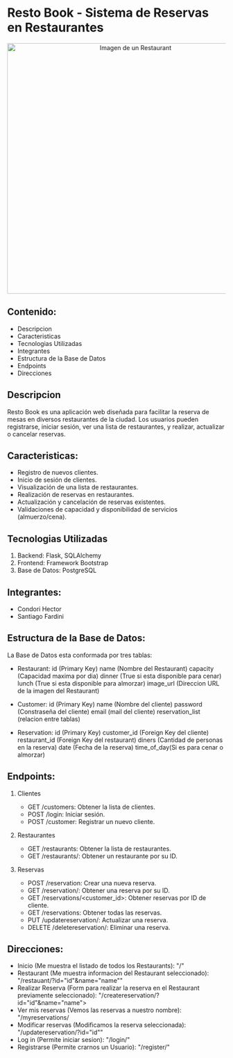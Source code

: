 <h1>
  Resto Book - Sistema de Reservas en Restaurantes
</h1>
<div align="center">
    <img src="https://t4.ftcdn.net/jpg/02/94/26/33/360_F_294263329_1IgvqNgDbhmQNgDxkhlW433uOFuIDar4.jpg" title="Imagen de un Restaurant"
       style="width: 60vw; height: auto;" />
</div>
 <h2> Contenido: </h2>

- Descripcion
- Caracteristicas
- Tecnologias Utilizadas
- Integrantes
- Estructura de la Base de Datos
- Endpoints
- Direcciones

<h2> Descripcion </h2>

Resto Book es una aplicación web diseñada para facilitar la reserva de mesas en diversos restaurantes de la ciudad. Los usuarios pueden registrarse, iniciar sesión, ver una lista de restaurantes, y realizar, actualizar o cancelar reservas.

<h2> Caracteristicas:</h2>

- Registro de nuevos clientes.
- Inicio de sesión de clientes.
- Visualización de una lista de restaurantes.
- Realización de reservas en restaurantes.
- Actualización y cancelación de reservas existentes.
- Validaciones de capacidad y disponibilidad de servicios (almuerzo/cena).

<h2> Tecnologias Utilizadas </h2>

1. Backend: Flask, SQLAlchemy
2. Frontend: Framework Bootstrap
3. Base de Datos: PostgreSQL

<h2> Integrantes:</h2>

- Condori Hector 
- Santiago Fardini

<h2> Estructura de la Base de Datos: </h2>
  
  La Base de Datos esta conformada por tres tablas: 

  - Restaurant: id (Primary Key)
                name (Nombre del Restaurant)
                capacity (Capacidad maxima por dia)
                dinner (True si esta disponible para cenar)
                lunch (True si esta disponible para almorzar)
                image_url (Direccion URL de la imagen del Restaurant)

  - Customer: id (Primary Key)
              name (Nombre del cliente)
              password (Constraseña del cliente)
              email (mail del cliente)
              reservation_list (relacion entre tablas)

  - Reservation: id (Primary Key)
                 customer_id (Foreign Key del cliente)
                 restaurant_id (Foreign Key del restaurant)
                 diners (Cantidad de personas en la reserva)
                 date (Fecha de la reserva)
                 time_of_day(Si es para cenar o almorzar)

<h2> Endpoints: </h2>

1. Clientes
    - GET /customers: Obtener la lista de clientes.
    - POST /login: Iniciar sesión.
    - POST /customer: Registrar un nuevo cliente.

2. Restaurantes
    - GET /restaurants: Obtener la lista de restaurantes.
    - GET /restaurants/<id>: Obtener un restaurante por su ID.

3. Reservas
    - POST /reservation: Crear una nueva reserva.
    - GET /reservation/<id>: Obtener una reserva por su ID.
    - GET /reservations/<customer_id>: Obtener reservas por ID de cliente.
    - GET /reservations: Obtener todas las reservas.
    - PUT /updatereservation/<id>: Actualizar una reserva.
    - DELETE /deletereservation/<id>: Eliminar una reserva.

<h2> Direcciones: </h2>

- Inicio (Me muestra el listado de todos los Restaurants):
  "/"
- Restaurant (Me muestra informacion del Restaurant seleccionado):
  "/restauant/?id="id"&name="name""
- Realizar Reserva (Form para realizar la reserva en el Restaurant previamente seleccionado):
  "/createreservation/?id="id"&name="name">
- Ver mis reservas (Vemos las reservas a nuestro nombre):
  "/myreservations/
- Modificar reservas (Modificamos la reserva seleccionada):
  "/updatereservation/?id="id""
- Log in (Permite iniciar sesion):
  "/login/"
- Registrarse (Permite crarnos un Usuario):
  "/register/"



